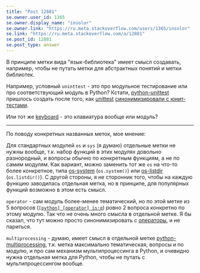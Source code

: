 ```yaml
---
title: "Post 12881"
se.owner.user_id: 1365
se.owner.display_name: "insolor"
se.owner.link: "https://ru.meta.stackoverflow.com/users/1365/insolor"
se.link: "https://ru.meta.stackoverflow.com/a/12881"
se.post_id: 12881
se.post_type: answer
---
```

<p>В принципе метки вида &quot;язык-библиотека&quot; имеет смысл создавать, например, чтобы не путать метки для абстрактных понятий и метки библиотек.</p>
<p>Например, условный <code>uninttest</code> - это про модульное тестирование или про соответствующий модуль в Python? Кстати, <a href="https://ru.stackoverflow.com/questions/tagged/python-unittest" class="post-tag" title="показать вопросы с меткой [python-unittest]" aria-label="показать вопросы с меткой [python-unittest]" rel="tag" aria-labelledby="tag-python-unittest-tooltip-container">python-unittest</a> пришлось создать после того, как <a href="https://ru.stackoverflow.com/questions/tagged/unittest" class="post-tag" title="показать вопросы с меткой [unittest]" aria-label="показать вопросы с меткой [unittest]" rel="tag" aria-labelledby="tag-unittest-tooltip-container">unittest</a> <a href="https://ru.meta.stackoverflow.com/a/1321/1365">синонимизировали c юнит-тестами</a>.</p>
<p>Или тот же <a href="https://ru.stackoverflow.com/questions/tagged/keyboard" class="post-tag" title="показать вопросы с меткой [keyboard]" aria-label="показать вопросы с меткой [keyboard]" rel="tag" aria-labelledby="tag-keyboard-tooltip-container">keyboard</a> - это клавиатура вообще или модуль?</p>
<hr />
<p>По поводу конкретных названных меток, мое мнение:</p>
<p>Для стандартных модулей <code>os</code> и <code>sys</code> (я думаю) отдельные метки не нужны вообще, т.к. набор функций в этих модулях довольно разнородный, и вопросы обычно по конкретным функциям, а не по самим модулям. Как вариант, можно заменить тот же <code>os</code> на что-то более конкретное, типа <a href="https://ru.stackoverflow.com/questions/tagged/os-system" class="post-tag" title="показать вопросы с меткой [os-system]" aria-label="показать вопросы с меткой [os-system]" rel="tag" aria-labelledby="tag-os-system-tooltip-container">os-system</a> (<code>os.system()</code>) или <a href="https://ru.stackoverflow.com/questions/tagged/os-listdir" class="post-tag" title="показать вопросы с меткой [os-listdir]" aria-label="показать вопросы с меткой [os-listdir]" rel="tag" aria-labelledby="tag-os-listdir-tooltip-container">os-listdir</a> (<code>os.listdir()</code>). С другой стороны, я не сторонник того, чтобы на каждую функцию заводилась отдельная метка, но в принципе, для популярных функций возможно в этом есть смысл.</p>
<p><code>operator</code> - сам модуль более-менее тематический, но по этой метке из 5 вопросов (<a href="https://ru.stackoverflow.com/search?q=%5Boperator%5D+%5Bpython%5D+is%3Aq"><code>[python] [operator] is:q</code></a>) ровно 2 вопроса конкретно по этому модулю. Так что не очень много смысла в отдельной метке. Я бы сказал, что тут можно просто синонимизировать с <a href="https://ru.stackoverflow.com/questions/tagged/%d0%be%d0%bf%d0%b5%d1%80%d0%b0%d1%82%d0%be%d1%80%d1%8b" class="post-tag" title="показать вопросы с меткой [операторы]" aria-label="показать вопросы с меткой [операторы]" rel="tag" aria-labelledby="tag-операторы-tooltip-container">операторы</a>, и не париться.</p>
<p><code>multiprocessing</code> - думаю, имеет смысл в отдельной метке <a href="https://ru.stackoverflow.com/questions/tagged/python-multiprocessing" class="post-tag" title="показать вопросы с меткой [python-multiprocessing]" aria-label="показать вопросы с меткой [python-multiprocessing]" rel="tag" aria-labelledby="tag-python-multiprocessing-tooltip-container">python-multiprocessing</a>, т.к. метка максимально тематическая, вопросы и по модулю, и про сам механизм мультипроцессинга в Python, и очевидно нужна отдельная метка для Python, чтобы не путать с мультипроцессингом вообще.</p>
